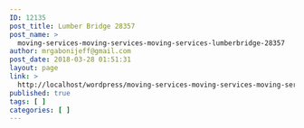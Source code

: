 ```yaml
---
ID: 12135
post_title: Lumber Bridge 28357
post_name: >
  moving-services-moving-services-moving-services-lumberbridge-28357
author: mrgabonijeff@gmail.com
post_date: 2018-03-28 01:51:31
layout: page
link: >
  http://localhost/wordpress/moving-services-moving-services-moving-services-lumberbridge-28357/
published: true
tags: [ ]
categories: [ ]
---
```

